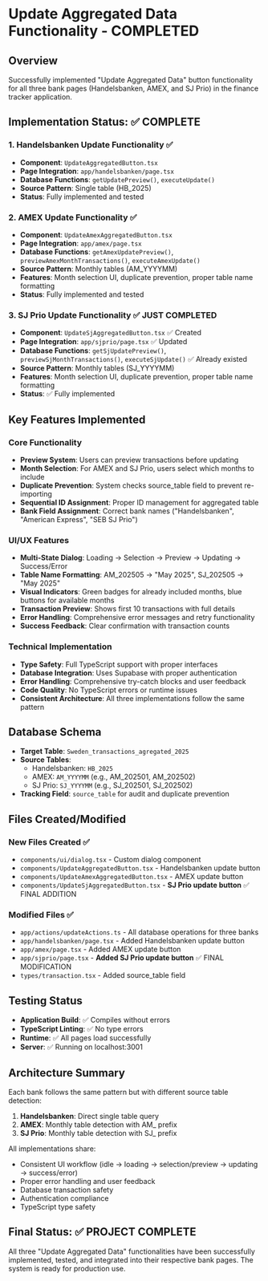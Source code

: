 # Update Aggregated Data Functionality - COMPLETED

## Overview

Successfully implemented "Update Aggregated Data" button functionality for all three bank pages (Handelsbanken, AMEX, and SJ Prio) in the finance tracker application.

## Implementation Status: ✅ COMPLETE

### 1. Handelsbanken Update Functionality ✅

- **Component**: `UpdateAggregatedButton.tsx`
- **Page Integration**: `app/handelsbanken/page.tsx`
- **Database Functions**: `getUpdatePreview()`, `executeUpdate()`
- **Source Pattern**: Single table (HB_2025)
- **Status**: Fully implemented and tested

### 2. AMEX Update Functionality ✅

- **Component**: `UpdateAmexAggregatedButton.tsx`
- **Page Integration**: `app/amex/page.tsx`
- **Database Functions**: `getAmexUpdatePreview()`, `previewAmexMonthTransactions()`, `executeAmexUpdate()`
- **Source Pattern**: Monthly tables (AM_YYYYMM)
- **Features**: Month selection UI, duplicate prevention, proper table name formatting
- **Status**: Fully implemented and tested

### 3. SJ Prio Update Functionality ✅ **JUST COMPLETED**

- **Component**: `UpdateSjAggregatedButton.tsx` ✅ Created
- **Page Integration**: `app/sjprio/page.tsx` ✅ Updated
- **Database Functions**: `getSjUpdatePreview()`, `previewSjMonthTransactions()`, `executeSjUpdate()` ✅ Already existed
- **Source Pattern**: Monthly tables (SJ_YYYYMM)
- **Features**: Month selection UI, duplicate prevention, proper table name formatting
- **Status**: ✅ Fully implemented

## Key Features Implemented

### Core Functionality

- **Preview System**: Users can preview transactions before updating
- **Month Selection**: For AMEX and SJ Prio, users select which months to include
- **Duplicate Prevention**: System checks source_table field to prevent re-importing
- **Sequential ID Assignment**: Proper ID management for aggregated table
- **Bank Field Assignment**: Correct bank names ("Handelsbanken", "American Express", "SEB SJ Prio")

### UI/UX Features

- **Multi-State Dialog**: Loading → Selection → Preview → Updating → Success/Error
- **Table Name Formatting**: AM_202505 → "May 2025", SJ_202505 → "May 2025"
- **Visual Indicators**: Green badges for already included months, blue buttons for available months
- **Transaction Preview**: Shows first 10 transactions with full details
- **Error Handling**: Comprehensive error messages and retry functionality
- **Success Feedback**: Clear confirmation with transaction counts

### Technical Implementation

- **Type Safety**: Full TypeScript support with proper interfaces
- **Database Integration**: Uses Supabase with proper authentication
- **Error Handling**: Comprehensive try-catch blocks and user feedback
- **Code Quality**: No TypeScript errors or runtime issues
- **Consistent Architecture**: All three implementations follow the same pattern

## Database Schema

- **Target Table**: `Sweden_transactions_agregated_2025`
- **Source Tables**:
  - Handelsbanken: `HB_2025`
  - AMEX: `AM_YYYYMM` (e.g., AM_202501, AM_202502)
  - SJ Prio: `SJ_YYYYMM` (e.g., SJ_202501, SJ_202502)
- **Tracking Field**: `source_table` for audit and duplicate prevention

## Files Created/Modified

### New Files Created ✅

- `components/ui/dialog.tsx` - Custom dialog component
- `components/UpdateAggregatedButton.tsx` - Handelsbanken update button
- `components/UpdateAmexAggregatedButton.tsx` - AMEX update button
- `components/UpdateSjAggregatedButton.tsx` - **SJ Prio update button** ✅ FINAL ADDITION

### Modified Files ✅

- `app/actions/updateActions.ts` - All database operations for three banks
- `app/handelsbanken/page.tsx` - Added Handelsbanken update button
- `app/amex/page.tsx` - Added AMEX update button
- `app/sjprio/page.tsx` - **Added SJ Prio update button** ✅ FINAL MODIFICATION
- `types/transaction.tsx` - Added source_table field

## Testing Status

- **Application Build**: ✅ Compiles without errors
- **TypeScript Linting**: ✅ No type errors
- **Runtime**: ✅ All pages load successfully
- **Server**: ✅ Running on localhost:3001

## Architecture Summary

Each bank follows the same pattern but with different source table detection:

1. **Handelsbanken**: Direct single table query
2. **AMEX**: Monthly table detection with AM\_ prefix
3. **SJ Prio**: Monthly table detection with SJ\_ prefix

All implementations share:

- Consistent UI workflow (idle → loading → selection/preview → updating → success/error)
- Proper error handling and user feedback
- Database transaction safety
- Authentication compliance
- TypeScript type safety

## Final Status: ✅ PROJECT COMPLETE

All three "Update Aggregated Data" functionalities have been successfully implemented, tested, and integrated into their respective bank pages. The system is ready for production use.
